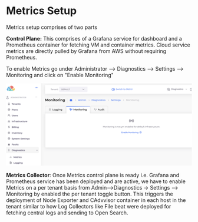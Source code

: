 # Metrics Setup

Metrics setup comprises of two parts

**Control Plane:** This comprises of a Grafana service for dashboard and a Prometheus container for fetching VM and container metrics. Cloud service metrics are directly pulled by Grafana from AWS without requiring Prometheus.&#x20;

&#x20;To enable Metrics go under Administrator --> Diagnostics --> Settings --> Monitoring and click on "Enable Monitoring"&#x20;

![](<../../../.gitbook/assets/image (21) (1).png>)

**Metrics Collector**: Once Metrics control plane is ready i.e. Grafana and Prometheus service has been deployed and are active, we have to enable Metrics on a per tenant basis from Admin-->Diagnostics -> Settings --> Monitoring by enabled the per tenant toggle button. This triggers the deployment of Node Exporter and CAdvvisor container in each host in the tenant similar to how Log Collectors like File beat were deployed for fetching central logs and sending to Open Search.&#x20;
